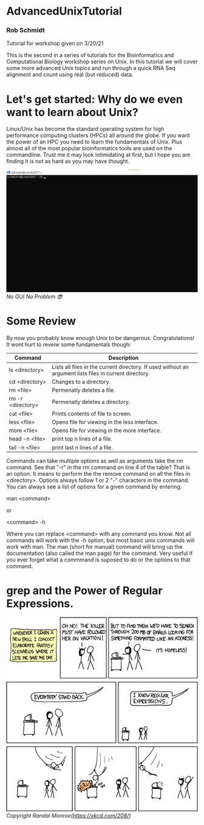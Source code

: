 # AdvancedUnixTutorial
### Rob Schmidt
Tutorial for workshop given on 3/20/21

This is the second in a series of tutorials for the Bioinformatics and Computational Biology workshop series on Unix. In this tutorial we will cover some more advanced Unix topics and run through a quick RNA Seq alignment and count using real (but reduced) data. 

# Let's get started: Why do we even want to learn about Unix?
Linux/Unix has become the standard operating system for high performance computing clusters (HPCs) all around the globe. If you want the power of an HPC you need to learn the fundamentals of Unix. Plus almost all of the most popular bioinformatics tools are used on the commandline. Trust me it may look intimidating at first, but I hope you are finding it is not as hard as you may have thought.

![No GUI No Problem](Images/NoGUINoProblem.png)
*No GUI No Problem :sunglasses:*

# Some Review
By now you probably know enough Unix to be dangerous. Congratulations! It wont hurt to reveiw some fundamentals though:

Command | Description
--------|-------------
ls \<directory\> | Lists all files in the current directory. If used without an argument lists files in current directory.
cd \<directory\> | Changes to a directory.
rm \<file\> | Permenatly deletes a file.
rm -r \<directory\> | Permenatly deletes a directory.
cat \<file\> | Prints contents of file to screen.
less \<file\> | Opens file for viewing in the less interface.
more \<file\> | Opens file for viewing in the more interface.
head -n \<file\> | print top n lines of a file.
tail -n \<file\> | print last n lines of a file.

Commands can take multiple options as well as arguments take the rm command. See that "-r" in the rm command on line 4 of the table? That is an option. It means to perform the the remove command on all the files in \<directory\>. Options always follow 1 or 2 "-" characters in the command. You can always see a list of options for a given command by entering:

man \<command\>

or

\<command\> -h

Where you can replace \<command\> with any command you know. Not all commands will work with the -h option, but most basic unix commands will work with man. The man (short for manual) command will bring up the documentation (also called the man page) for the command. Very useful if you ever forget what a commmand is suposed to do or the options to that command.

# grep and the Power of Regular Expressions.
![xkcd208](Images/xkcd208.png)
*Copyright Randal Monroe(https://xkcd.com/208/)*

